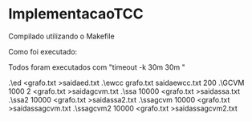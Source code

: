 # ImplementacaoTCC

Compilado utilizando o Makefile

Como foi executado:

Todos foram executados com "timeout -k 30m 30m "

.\ed <grafo.txt >saidaed.txt
.\ewcc grafo.txt saidaewcc.txt 200
.\GCVM 1000 2 <grafo.txt >saidagcvm.txt
.\ssa 10000 <grafo.txt >saidassa.txt
.\ssa2 10000 <grafo.txt >saidassa2.txt
.\ssagcvm 10000 <grafo.txt >saidassagcvm.txt
.\ssagcvm2 10000 <grafo.txt >saidassagcvm2.txt
